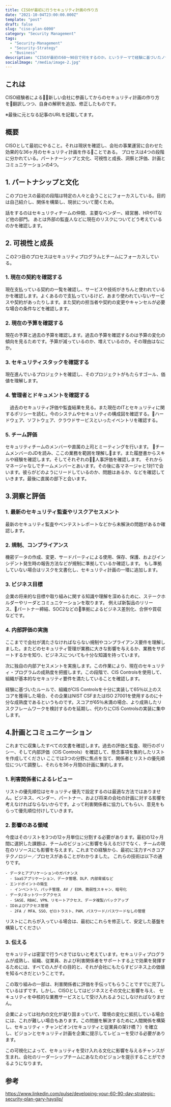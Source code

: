 ```yaml
---
title: CISOが最初に行うセキュリティ計画の作り方
date: "2021-10-04T23:00:00.000Z"
template: "post"
draft: false
slug: "ciso-plan-6090"
category: "Security Management"
tags:
  - "Security-Management"
  - "Security-Strategy"
  - "Business"
description: "CISOが最初の60〜90日で何をするのか。というテーマで経験に基づいたノウハウがあったので整理してみる。"
socialImage: "/media/image-2.jpg"
---
```


## これは
CISO経験者による新しい会社に参画してからのセキュリティ計画の作り方を翻訳しつつ、自身の解釈を追加、修正したものです。

※最後に元となる記事のURLを記載してます。

## 概要
CISOとして最初にやること。それは現状を確認し、会社の事業運営に合わせた効果的な36ヶ月のセキュリティ計画を作ることである。
プロセスは4つの段階に分かれている。パートナーシップと文化、可視性と成長、洞察と評価、計画とコミュニケーションの4つ。

## 1. パートナシップと文化
このプロセスの最初の段階は特定の人々と会うことにフォーカスしている。目的は自己紹介し、関係を構築し、現状について聞くため。

話をするのはセキュリティチームの仲間、主要なベンダー、経営層、HRやITなど他の部門。
あとは外部の監査人などに現在のリスクについてどう考えているのかを確認します。

## 2. 可視性と成長
この2つ目のプロセスはセキュリティプログラムとチームにフォーカスしている。

### 1. 現在の契約を確認する  
  現在支払っている契約の一覧を確認し、サービスや技術がきちんと使われているかを確認します。よくあるので支払っているけど、あまり使われていないサービスや契約があったりします。また契約の担当者や契約の変更やキャンセルが必要な場合の条件などを確認します。

### 2. 現在の予算を確認する  
  現在の予算と過去の予算を確認します。過去の予算を確認するのは予算の変化の傾向を見るためです。予算が減っているのか、増えているのか。その理由はなにか。
  
### 3. セキュリティスタックを確認する  
  現在進んでいるプロジェクトを確認し、そのプロジェクトがもたらすゴール、価値を理解します。
  
### 4. 管理者とドキュメントを確認する  
　過去のセキュリティ評価や監査結果を見る。また現在のITとセキュリティに関するポリシーを読む。今のシステムやセキュリティの構成図を確認する。ハードウェア、ソフトウェア、クラウドサービスといったイベントリを確認する。
  
### 5. チーム評価  
  セキュリティチームのメンバーや直属の上司とミーティングを行います。
  チームメンバーのJDを読み、ここの業務を範囲を理解します。また履歴書からスキルや経験を確認します。そしてそれぞれの人事評価を確認します。
  それからマネージャなしでチームメンバーとあいます。その後に各マネージャと1対1で会います。彼らがどのようにリードしているのか、問題はあるか、などを確認していきます。最後に直属の部下と会います。
  
## 3.洞察と評価
### 1. 最新のセキュリティ監査やリスクアセスメント  
最新のセキュリティ監査やペンテストレポートなどから未解決の問題があるか確認します。

### 2. 規制、コンプライアンス  
機密データの作成、変更、サードパーティによる使用、保存、保護、およびインシデント発生時の報告方法などが規制に準拠しているか確認します。
もし準拠していない場合はリスクを文書化し、セキュリティ計画の一環に追加します。

### 3. ビジネス目標  
企業の将来的な目標や取り組みに関する知識や理解を深めるために、ステークホルダーやリーダとコミュニケーションを取ります。
例えば新製品のリリース、パートナー締結、SOC2などの準拠によるビジネス差別化、合併や買収などです。

### 4. 内部評価の実施  
ここまでで会社が満たさなければならない規制やコンプライアンス要件を理解しました。またどのセキュリティ管理が業務に大きな影響を与えるか、業務をサポートするかを知り、ビジネスについても十分な知識を持っています。

次に独自の内部アセスメントを実施します。この作業により、現在のセキュリティ・プログラムの成熟度を把握します。この段階で、CIS Controlsを使用して、組織が基本的なセキュリティ要件を満たしていることを確認します。

経験に基づいたルールで、組織がCIS Controlsを十分に実装して65％以上のスコアを獲得した場合、その企業はNIST CSFまたはISO 27001を使用するのに十分な成熟度であるというものです。スコアが65％未満の場合、より成熟したリスクフレームワークを検討するのを延期し、代わりにCIS Controlsの実装に集中します。

## 4.計画とコミュニケーション
これまでに収集したすべての文書を確認します。過去の評価と監査、現行のポリシー、そして内部評価（CIS Controls）を確認して、懸念事項を集約したリストを作成してください
ここでは3つの分野に焦点を当て、関係者とリストの優先順位について調整し、それらを36ヶ月間の計画に集約します。

### 1. 利害関係者によるレビュー  
リストの優先順位はセキュリティ優先で設定するのは最適な方法ではありません。ビジネス、ベンダー、パートナー、および将来の会社の計画に対する影響を考えなければならないからです。よって利害関係者に協力してもらい、意見をもらって優先順位付けしていきます。

### 2. 影響のある領域  
今度はそのリストを3つの12ヶ月単位に分割する必要があります。最初の12ヶ月間に選択した課題は、チームのビジョンに影響を与えるだけでなく、チームの現在のリソースにも影響を与えます。これまでの経験から、最初に注力すべきコアテクノロジー／プロセスがあることがわかりました。
これらの技術は以下の通りです。

```
- データとアプリケーションのガバナンス  
  - SaaSアプリケーション、データ管理、DLP、内部脅威など
- エンドポイントの衛生  
  - インベントリ、パッチ管理、AV / EDR、脆弱性スキャン、暗号化
- データ/ネットワークアクセス  
  - SASE、RBAC、VPN、リモートアクセス、データ複製/バックアップ
- IDおよびアクセス管理  
  - 2FA / MFA、SSO、ゼロトラスト、PAM、パスワード/パスワードなしの管理
```

リストにこれらが入っている場合は、最初にこれらを修正して、安定した基盤を構築してください

### 3. 伝える  
セキュリティは密室で行うべきではないと考えています。セキュリティプログラムが成熟し、組織、従業員、および利害関係者をサポートする上で効果を発揮するためには、すべての人がその目的と、それが会社にもたらすビジネス上の価値を知るべきだということです。

この取り組みの一部は、利害関係者に評価を手伝ってもらうことですでに完了しているはずです。しかし、CISOとしてはビジネスとその文化に影響を与え、
セキュリティを中核的な業務サービスとして受け入れるようにしなければなりません。

企業によっては社内の文化が凝り固まっていて、環境の変化に抵抗している場合には、これが難しい場合もあります。この問題を解決するために人間関係を構築し、セキュリティ・チャンピオン(セキュリティと従業員の架け橋？）を確立し、ビジョンとセキュリティ計画を企業に提示してレビューを受ける必要があります。

この可視化によって、セキュリティを受け入れる文化に影響を与えるチャンスが生まれ、会社のリーダーシップチームにあなたのビジョンを提示することができるようになります。


## 参考
https://www.linkedin.com/pulse/developing-your-60-90-day-strategic-security-plan-gary-hayslip/